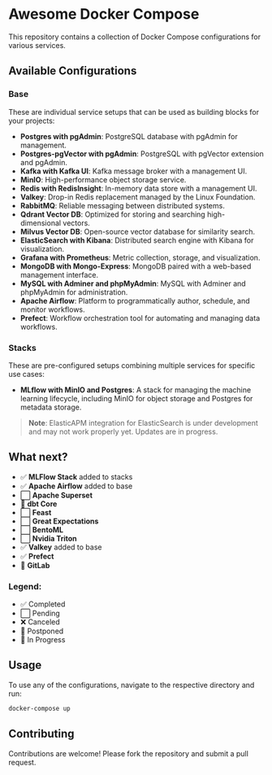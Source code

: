 # Awesome Docker Compose

This repository contains a collection of Docker Compose configurations for various services.

## Available Configurations

### Base
These are individual service setups that can be used as building blocks for your projects:

- **Postgres with pgAdmin**: PostgreSQL database with pgAdmin for management.
- **Postgres-pgVector with pgAdmin**: PostgreSQL with pgVector extension and pgAdmin.
- **Kafka with Kafka UI**: Kafka message broker with a management UI.
- **MinIO**: High-performance object storage service.
- **Redis with RedisInsight**: In-memory data store with a management UI.
- **Valkey**: Drop-in Redis replacement managed by the Linux Foundation.
- **RabbitMQ**: Reliable messaging between distributed systems.
- **Qdrant Vector DB**: Optimized for storing and searching high-dimensional vectors.
- **Milvus Vector DB**: Open-source vector database for similarity search.
- **ElasticSearch with Kibana**: Distributed search engine with Kibana for visualization.
- **Grafana with Prometheus**: Metric collection, storage, and visualization.
- **MongoDB with Mongo-Express**: MongoDB paired with a web-based management interface.
- **MySQL with Adminer and phpMyAdmin**: MySQL with Adminer and phpMyAdmin for administration.
- **Apache Airflow**: Platform to programmatically author, schedule, and monitor workflows.
- **Prefect**: Workflow orchestration tool for automating and managing data workflows.

### Stacks
These are pre-configured setups combining multiple services for specific use cases:

- **MLflow with MinIO and Postgres**: A stack for managing the machine learning lifecycle, including MinIO for object storage and Postgres for metadata storage.

> **Note**: ElasticAPM integration for ElasticSearch is under development and may not work properly yet. Updates are in progress.

## What next?
- ✅ **MLFlow Stack** added to stacks
- ✅ **Apache Airflow** added to base
- ⬜ **Apache Superset**
- 🚧 **dbt Core**
- ⬜ **Feast**
- ⬜ **Great Expectations**
- ⬜ **BentoML**
- ⬜ **Nvidia Triton**
- ✅ **Valkey** added to base
- ✅ **Prefect**
- 🚧 **GitLab**

### Legend:
- ✅ Completed  
- ⬜ Pending  
- ❌ Canceled  
- 🔄 Postponed  
- 🚧 In Progress 

## Usage

To use any of the configurations, navigate to the respective directory and run:

```sh
docker-compose up
```

## Contributing

Contributions are welcome! Please fork the repository and submit a pull request.